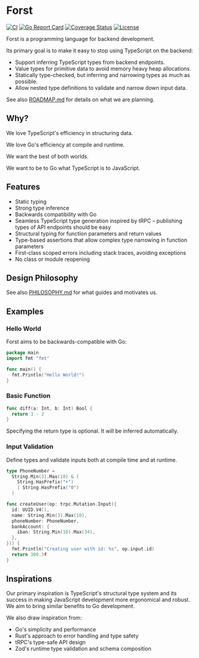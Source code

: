 # Forst

[![CI](https://github.com/forst-lang/forst/actions/workflows/lint-test-coverage.yml/badge.svg)](https://github.com/forst-lang/forst/actions) [![Go Report Card](https://goreportcard.com/badge/github.com/forst-lang/forst)](https://goreportcard.com/report/github.com/forst-lang/forst)
[![Coverage Status](https://coveralls.io/repos/github/forst-lang/forst/badge.svg?branch=main)](https://coveralls.io/github/forst-lang/forst?branch=main) [![License](https://img.shields.io/github/license/forst-lang/forst)](https://github.com/forst-lang/forst/blob/main/LICENSE)

Forst is a programming language for backend development.

Its primary goal is to make it easy to stop using TypeScript on the backend:

- Support inferring TypeScript types from backend endpoints.
- Value types for primitive data to avoid memory heavy heap allocations.
- Statically type-checked, but inferring and narrowing types as much as possible.
- Allow nested type definitions to validate and narrow down input data.

See also [ROADMAP.md](./ROADMAP.md) for details on what we are planning.

## Why?

We love TypeScript's efficiency in structuring data.

We love Go's efficiency at compile and runtime.

We want the best of both worlds.

We want to be to Go what TypeScript is to JavaScript.

## Features

- Static typing
- Strong type inference
- Backwards compatibility with Go
- Seamless TypeScript type generation inspired by tRPC – publishing types of API endpoints should be easy
- Structural typing for function parameters and return values
- Type-based assertions that allow complex type narrowing in function parameters
- First-class scoped errors including stack traces, avoiding exceptions
- No class or module reopening

## Design Philosophy

See also [PHILOSOPHY.md](./PHILOSOPHY.md) for what guides and motivates us.

## Examples

### Hello World

Forst aims to be backwards-compatible with Go:

```go
package main
import fmt "fmt"

func main() {
  fmt.Println("Hello World!")
}
```

### Basic Function

```go
func diff(a: Int, b: Int) Bool {
  return 3 - 2
}
```

Specifying the return type is optional. It will be inferred automatically.

### Input Validation

Define types and validate inputs both at compile time and at runtime.

```go
type PhoneNumber =
  String.Min(3).Max(10) & (
    String.HasPrefix("+")
    | String.HasPrefix("0")
  )

func createUser(op: trpc.Mutation.Input({
  id: UUID.V4(),
  name: String.Min(3).Max(10),
  phoneNumber: PhoneNumber,
  bankAccount: {
    iban: String.Min(10).Max(34),
  },
})) {
  fmt.Println("Creating user with id: %s", op.input.id)
  return 300.3f
}
```

## Inspirations

Our primary inspiration is TypeScript's structural type system and its success in making JavaScript development more ergonomical and robust. We aim to bring similar benefits to Go development.

We also draw inspiration from:

- Go's simplicity and performance
- Rust's approach to error handling and type safety
- tRPC's type-safe API design
- Zod's runtime type validation and schema composition
